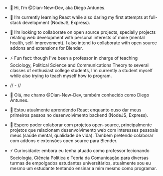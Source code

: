 - 👋 Hi, I’m @Dian-New-Dev, aka Diego Antunes.
- 🌱 I’m currently learning React while also daring my first attempts at full-stack development (NodeJS, Express).
- 💞️ I’m looking to collaborate on open source projects, specially projects relating web development with personal interests of mine (mental health, self-improvement). I also intend to collaborate with open source addons and extensions for Blender.
- ⚡ Fun fact: though I've been a professor in charge of teaching Sociology, Political Science and Communications Theory to several classes of enthusiast college students, I'm currently a student myself while also trying to teach myself how to program.

- // - //

- 👋 Olá, me chamo @Dian-New-Dev, também conhecido como Diego Antunes.
- 🌱 Estou atualmente aprendendo React enquanto ouso dar meus primeiros passos no desenvolvimento backend (NodeJS, Express).
- 💞️ Espero poder colaborar com projetos open-source, principalmente projetos que relacionam desenvolvimento web com interesses pessoais meus (saúde mental, qualidade de vida). Também pretendo colaborar com addons e extensões open source para Blender.
- ⚡ Curiosidade: embora eu tenha atuado como professor lecionando Sociologia, Ciência Política e Teoria da Comunicação para diversas turmas de empolgados estudantes universitários, atualmente sou eu mesmo um estudante tentando ensinar a mim mesmo como programar. 


<!---
Dian-New-Dev/Dian-New-Dev is a ✨ special ✨ repository because its `README.md` (this file) appears on your GitHub profile.
You can click the Preview link to take a look at your changes.
--->
